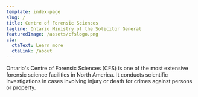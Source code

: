 ```yaml
---
template: index-page
slug: /
title: Centre of Forensic Sciences
tagline: Ontario Ministry of the Solicitor General
featuredImage: /assets/cfslogo.png
cta:
  ctaText: Learn more
  ctaLink: /about
---
```

Ontario's Centre of Forensic Sciences (CFS) is one of the most extensive forensic science facilities in North America. It conducts scientific investigations in cases involving injury or death for crimes against persons or property.